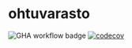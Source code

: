 # ohtuvarasto

![GHA workflow badge](https://github.com/katajak/ohtuvarasto/workflows/CI/badge.svg)
[![codecov](https://codecov.io/gh/katajak/ohtuvarasto/branch/main/graph/badge.svg?token=YFJUZVNF8N)](https://codecov.io/gh/katajak/ohtuvarasto)
